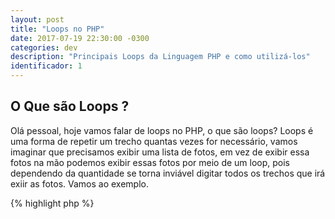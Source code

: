 ```yaml
---
layout: post
title: "Loops no PHP"
date: 2017-07-19 22:30:00 -0300
categories: dev
description: "Principais Loops da Linguagem PHP e como utilizá-los"
identificador: 1
---
```


## O Que são Loops ?

Olá pessoal, hoje vamos falar de loops no PHP, o que são loops? Loops é uma forma de repetir um trecho quantas vezes for necessário, vamos imaginar que precisamos exibir uma lista de fotos, em vez de exibir essa fotos na mão podemos exibir essas fotos por meio de um loop, pois dependendo da quantidade se torna inviável digitar todos os trechos que irá exiir as fotos. Vamos ao exemplo.

{% highlight php %}
<?php
  $fotos = array(
    "foto1",
    "foto2",
    "foto3",
    "foto4",
    "foto5"
  );
  
  // exibir as fotos
  
  echo $fotos[0];
  echo $fotos[1];
  echo $fotos[2];
  echo $fotos[3];
  echo $fotos[4]; 

{% endhighlight %}

O exemplo acima criamos um **array** e nesse array imaginamos que temos varias fotos, caso fosse preciso exibir essas fotos, precisariamos criar vários ***echo*** para exibir cada foto por posição deste array. Neste exemplo temos apenas 5 fotos, agora imaginamos se essa lista contesse 1000 fotos? seria inviável exibir todas as fotos desta forma, é pra isso que os Loops resolvem.

{% highlight php %}
<?php
  $fotos = array(
    "foto1",
    "foto2",
    "foto3",
    "foto4",
    "foto5"
  );
  
 for($i = 0; $i < 5; $i++){
   echo $fotos[$i];
 } 

{% endhighlight %}

Como podemos observar, temos um loop chamado **for**, este loop possui como argumento 3 parametros.

* Valor inicial
* Teste condicional para o loop continuar
* Incremento

No valor inicial declaramos uma variavel **$i** e definimos que o valor inicial dela é *0*, em seguida declaramos uma condição, enquanto o valor da variável **$i** for menor que *4* (que é a quantidade de elementos do array) então o loop continuará, e por último a cada vez que o loop terminar ele irá incrementar mais 1 a variável *$i* **($i++)**. Podemos melhorar esse loop, pois temos um problema, caso o array cresça iremos precisar sempre mudar o valor da condição de acordo com o numero de elementos que o array irá conter, em alguns casos é impossível prever ou contar cada elemento no olho, então podemos refatorar esse código pra seguinte maneira.

{% highlight php %}
<?php
  $fotos = array(
    "foto1",
    "foto2",
    "foto3",
    "foto4",
    "foto5"
  );
  
  for($i = 0; $i < count($fotos); $i++){
    echo $fotos[$i];
  } 

{% endhighlight %}

No exemplo acima, adicionamos a função **count()** cuja a função é contar quantos elementos o array contém. Uma outra alternativa e também a menos utilizada é usar o loop **while()**. Diferente do loop **for** o loop **while()** recebe apenas um parametro do tipo booleano, ou seja, o loop só continua enquanto o valor da condição for verdadeiro.

{% highlight php %}
<?php
  $fotos = array(
    "foto1",
    "foto2",
    "foto3",
    "foto4",
    "foto5"
  );
  
  $contador = 0;
  
  while($contador < count($fotos)){
    echo $fotos[$contador];
    $contador++;
  } 

{% endhighlight %}

Refatorando o código acima usando o loop **while()** nota-se que foi utilizado um **contador** que foi inicializado fora do loop que serve como condição de parada para o loop *while()* desta forma declaramos que enquanto o valor da variável *$contador* for menor que o total de elementos do array *$fotos* o loop irá executar o **echo** e exibir a foto que está armazenada nas posições do array, por fim antes de terminar o loop, o valor da varável *$contador* será incrementada em mais 1 e o loop voltará a verificar a condição e caso a condição for **verdadeira** irá executar todo seu conteúdo novamente.

### Conclusão

Vimos como utilizar um loop de forma simples no PHP evitando assim a repetição de linhas de código, vimos também como utilizar os loops **for** e **while** e como percorrer um array usando esses loops.
